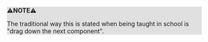 <div style="margin:2em; background-color: #e0e0e0;">

<strong>⚠️NOTE️️️⚠️</strong>

The traditional way this is stated when being taught in school is "drag down the next component".
</div>

